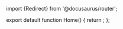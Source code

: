 import {Redirect} from '@docusaurus/router';

export default function Home() {
  return <Redirect to="/cse" />;
};